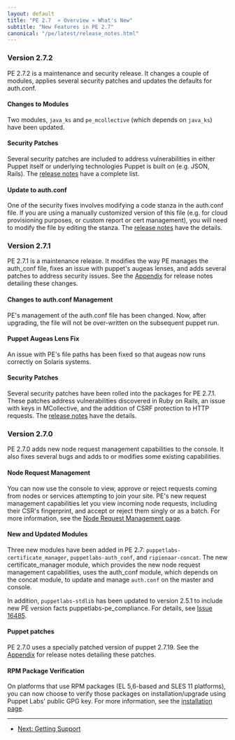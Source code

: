 ```yaml
---
layout: default
title: "PE 2.7  » Overview » What's New"
subtitle: "New Features in PE 2.7"
canonical: "/pe/latest/release_notes.html"
---
```


### Version 2.7.2
PE 2.7.2 is a maintenance and security release. It changes a couple of modules, applies several security patches and updates the defaults for auth.conf.

#### Changes to Modules
Two modules, `java_ks` and `pe_mcollective` (which depends on `java_ks`) have been updated. 

#### Security Patches
Several security patches are included to address vulnerabilities in either Puppet itself or underlying technologies Puppet is built on (e.g. JSON, Rails). The [release notes](appendix.html#release-notes) have a complete list.

#### Update to auth.conf 
One of the security fixes involves modifying a code stanza in the auth.conf file. If you  are using a manually customized version of this file (e.g. for cloud provisioning purposes, or custom report or cert management), you will need to modify the file by editing the stanza. The [release notes](appendix.html#release-notes) have the details.

### Version 2.7.1
PE 2.7.1 is a maintenance release. It modifies the way PE manages the auth_conf file, fixes an issue with puppet's augeas lenses, and adds several patches to address security issues. See the [Appendix](appendix.html#release-notes) for release notes detailing these changes.

#### Changes to auth.conf Management

PE's management of the auth.conf file has been changed. Now, after upgrading, the file will not be over-written on the subsequent puppet run.

#### Puppet Augeas Lens Fix

An issue with PE's file paths has been fixed so that augeas now runs correctly on Solaris systems.

#### Security Patches

Several security patches have been rolled into the packages for PE 2.7.1. These patches address vulnerabilities discovered in Ruby on Rails, an issue with keys in MCollective, and the addition of CSRF protection to HTTP requests. The [release notes](appendix.html#release-notes) have the details.

### Version 2.7.0

PE 2.7.0 adds new node request management capabilities to the console. It also fixes several bugs and adds to or modifies some existing capabilities. 

#### Node Request Management

You can now use the console to view, approve or reject requests coming from nodes or services attempting to join your site. PE's new request management capabilities let you view incoming node requests, including their CSR's fingerprint, and accept or reject them singly or as a batch. For more information, see the [Node Request Management page](./console_cert_mgmt.html). 

#### New and Updated Modules
Three new modules have been added in PE 2.7: `puppetlabs-certificate_manager`, `puppetlabs-auth_conf`, and `ripienaar-concat`. The new certificate_manager module, which provides the new node request management capabilities, uses the auth_conf module, which depends on the concat module, to update and manage `auth.conf` on the master and console.

In addition, `puppetlabs-stdlib` has been updated to version 2.5.1 to include new PE version facts puppetlabs-pe_compliance. For details, see [Issue 16485](http://projects.puppetlabs.com/issues/16485).

#### Puppet patches
PE 2.7.0 uses a specially patched version of puppet 2.7.19.  See the [Appendix](appendix.html) for release notes detailing these patches.


#### RPM Package Verification
On platforms that use RPM packages (EL 5,6-based and SLES 11 platforms), you can now choose to verify those packages on installation/upgrade using Puppet Labs' public GPG key. For more information, see the [installation page](/pe/2.7/install_basic.html).


* * * 

- [Next: Getting Support](./overview_getting_support.html)
